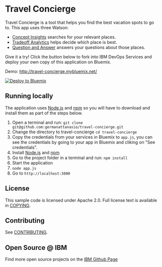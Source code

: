 # Travel Concierge

  Travel Concierge is a tool that helps you find the best vacation spots to go to.  This app uses three Watson:
  * [Concept Insights](href="http://www.ibm.com/smarterplanet/us/en/ibmwatson/developercloud/concept-insights.html") searches for your relevant places.
  * [Tradeoff Analytics](href="http://www.ibm.com/smarterplanet/us/en/ibmwatson/developercloud/tradeoff-analytics.html") helps decide which place is best.
  * [Question and Answer](href="http://www.ibm.com/smarterplanet/us/en/ibmwatson/developercloud/question-answer.html") answers your questions about those places.

Give it a try! Click the button below to fork into IBM DevOps Services and deploy your own copy of this application on Bluemix.

Demo: http://travel-concierge.mybluemix.net/

[![Deploy to Bluemix](https://bluemix.net/deploy/button.png)](https://bluemix.net/deploy?repository=https://github.com/germanattanasio/travel-concierge)

## Running locally
  The application uses [Node.js](http://nodejs.org/) and [npm](https://www.npmjs.com/) so you will have to download and install them as part of the steps below.

1. Open a terminal and run:
    `git clone git@github.com:germanattanasio/travel-concierge.git`
2. Change the directory to travel-concierge
    `cd travel-concierge`
3. Copy the credentials from your services in Bluemix to `app.js`, you can see the credentials by going to your app in Bluemix and cliking on "See credentials".
4. Install [Node.js](http://nodejs.org/) and [npm](https://github.com/npm/npm)
5. Go to the project folder in a terminal and run:
    `npm install`
6. Start the application
7.  `node app.js`
8. Go to `http://localhost:3000`


## License

  This sample code is licensed under Apache 2.0. Full license text is available in [COPYING](LICENSE).

## Contributing

  See [CONTRIBUTING](CONTRIBUTING.md).

## Open Source @ IBM
  Find more open source projects on the [IBM Github Page](http://ibm.github.io/)
